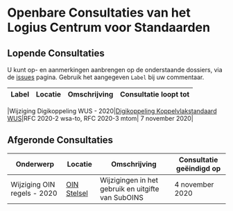 # Openbare Consultaties van het Logius Centrum voor Standaarden

## Lopende Consultaties

U kunt op- en aanmerkingen aanbrengen op de onderstaande dossiers, via de [issues](https://github.com/Logius-standaarden/Openbare-Consultaties/issues) pagina. Gebruik het aangegeven `Label` bij uw commentaar.

|Label|Locatie|Omschrijving|Consultatie loopt tot|
|---|---|---|---|

|Wijziging Digikoppeling WUS - 2020|[Digikoppeling Koppelvlakstandaard WUS](https://github.com/Logius-standaarden/Openbare-Consultaties/tree/master/20201007_Digikoppeling_WUS)|RFC 2020-2 wsa-to, RFC 2020-3 mtom| 7 november 2020|




## Afgeronde Consultaties

|Onderwerp|Locatie|Omschrijving|Consultatie geëindigd op|
|---|---|---|---|
|Wijziging OIN regels - 2020|[OIN Stelsel](https://github.com/Logius-standaarden/Openbare-Consultaties/tree/master/OIN%20Stelsel)|Wijzigingen in het gebruik en uitgifte van SubOINS| 4 november 2020|
